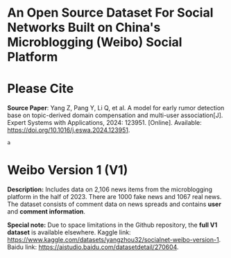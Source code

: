 # An Open Source Dataset For Social Networks Built on China's Microblogging (Weibo) Social Platform

# Please Cite 

**Source Paper**: Yang Z, Pang Y, Li Q, et al. A model for early rumor detection base on topic-derived domain compensation and multi-user association[J]. Expert Systems with Applications, 2024: 123951. [Online]. Available: https://doi.org/10.1016/j.eswa.2024.123951.

`a`

# Weibo Version 1 (V1)

**Description:** Includes data on 2,106 news items from the microblogging platform in the half of 2023. There are 1000 fake news and 1067 real news. The dataset consists of comment data on news spreads and contains **user** and **comment information**. 



**Special note:** Due to space limitations in the Github repository, the **full V1 dataset** is available elsewhere. Kaggle link: https://www.kaggle.com/datasets/yangzhou32/socialnet-weibo-version-1. Baidu link: https://aistudio.baidu.com/datasetdetail/270604.
